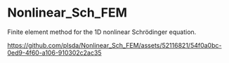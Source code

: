 # Nonlinear_Sch_FEM

Finite element method for the 1D nonlinear Schrödinger equation.

https://github.com/plsda/Nonlinear_Sch_FEM/assets/52116821/54f0a0bc-0ed9-4f60-a106-910302c2ac35

